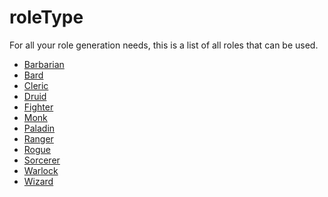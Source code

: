 <title>Role Types</title>
<link rel="stylesheet" type="text/css" href="style.css">

# <b><span class="yellow">roleType</span></b>
For all your role generation needs, this is a list of all roles that can be used.
- <a href="./roleTypes/barbarian.html">Barbarian</a>
- <a href="./roleTypes/bard.html">Bard</a>
- <a href="./roleTypes/cleric.html">Cleric</a>
- <a href="./roleTypes/druid.html">Druid</a>
- <a href="./roleTypes/fighter.html">Fighter</a>
- <a href="./roleTypes/monk.html">Monk</a>
- <a href="./roleTypes/paladin.html">Paladin</a>
- <a href="./roleTypes/ranger.html">Ranger</a>
- <a href="./roleTypes/rogue.html">Rogue</a>
- <a href="./roleTypes/sorcerer.html">Sorcerer</a>
- <a href="./roleTypes/warlock.html">Warlock</a>
- <a href="./roleTypes/wizard.html">Wizard</a>
